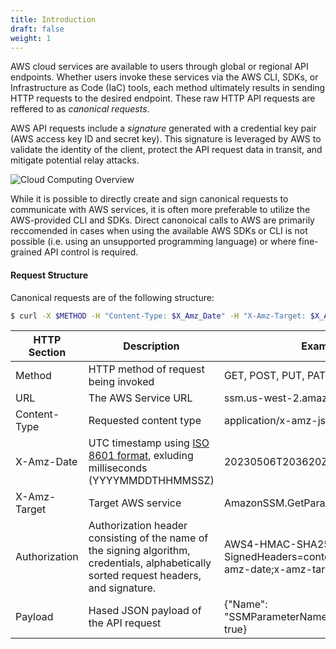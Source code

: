 ```yaml
---
title: Introduction
draft: false
weight: 1
---
```


AWS cloud services are available to users through global or regional API endpoints. Whether users invoke these services via the AWS CLI, SDKs, or Infrastructure as Code (IaC) tools, each method ultimately results in sending HTTP requests to the desired endpoint. These raw HTTP API requests are reffered to as _canonical requests_.

AWS API requests include a _signature_ generated with a credential key pair (AWS access key ID and secret key). This signature is leveraged by AWS to validate the identity of the client, protect the API request data in transit, and mitigate potential relay attacks.

![Cloud Computing Overview](/images/can_req/can_req2.png)

While it is possible to directly create and sign canonical requests to communicate with AWS services, it is often more preferable to utilize the AWS-provided CLI and SDKs. Direct canonoical calls to AWS are primarily reccomended in cases when using the available AWS SDKs or CLI is not possible (i.e. using an unsupported programming language) or where fine-grained API control is required.

#### Request Structure

Canonical requests are of the following structure:

```sh
$ curl -X $METHOD -H "Content-Type: $X_Amz_Date" -H "X-Amz-Target: $X_AMX_TARGET" -H "Authorization: $Authorization" $URL --data $PAYLOAD
```

| HTTP Section | Description | Example |
| --- | ----------- | ----- |
|  Method | HTTP method of request being invoked | GET, POST, PUT, PATCH, DELETE |
| URL | The AWS Service URL | ssm.us-west-2.amazonaws.com |
| Content-Type | Requested content type | application/x-amz-json-1.1 |
| X-Amz-Date | UTC timestamp using [ISO 8601 format](https://www.iso.org/iso-8601-date-and-time-format.html), exluding milliseconds (YYYYMMDDTHHMMSSZ) | 20230506T203620Z |
| X-Amz-Target | Target AWS service | AmazonSSM.GetParameter |
| Authorization | Authorization header consisting of the name of the signing algorithm, credentials, alphabetically sorted request headers, and signature. | AWS4-HMAC-SHA256 Credential=..., SignedHeaders=content-type;host;x-amz-date;x-amz-target, Signature=... |
| Payload | Hased JSON payload of the API request | {"Name": "SSMParameterName","WithDecryption": true} |

